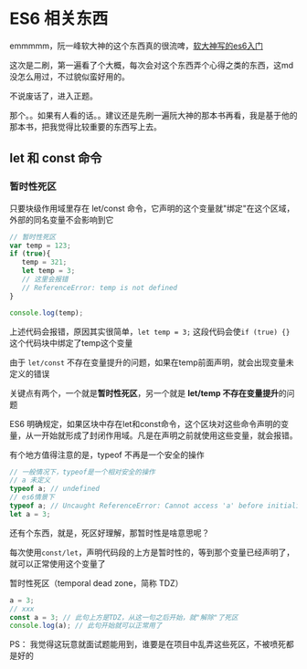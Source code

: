 # ES6 相关东西

emmmmm，阮一峰软大神的这个东西真的很流啤，[软大神写的es6入门](http://es6.ruanyifeng.com)

这次是二刷，第一遍看了个大概，每次会对这个东西弄个心得之类的东西，这md没怎么用过，不过貌似蛮好用的。

不说废话了，进入正题。

那个。。如果有人看的话。。建议还是先刷一遍阮大神的那本书再看，我是基于他的那本书，把我觉得比较重要的东西写上去。

## let 和 const 命令

### 暂时性死区

只要块级作用域里存在 let/const 命令，它声明的这个变量就"绑定"在这个区域，外部的同名变量不会影响到它

```javascript
// 暂时性死区
var temp = 123;
if (true){
   temp = 321;
   let temp = 3;
   // 这里会报错
   // ReferenceError: temp is not defined
}

console.log(temp);
```

上述代码会报错，原因其实很简单，`let temp = 3;` 这段代码会使`if (true) {}`这个代码块中绑定了temp这个变量

由于 `let/const` 不存在变量提升的问题，如果在temp前面声明，就会出现变量未定义的错误

关键点有两个，一个就是**暂时性死区**，另一个就是 **let/temp 不存在变量提升**的问题 

ES6 明确规定，如果区块中存在let和const命令，这个区块对这些命令声明的变量，从一开始就形成了封闭作用域。凡是在声明之前就使用这些变量，就会报错。

有个地方值得注意的是，typeof 不再是一个安全的操作

```javascript
// 一般情况下，typeof是一个相对安全的操作
// a 未定义
typeof a; // undefined
// es6情景下
typeof a; // Uncaught ReferenceError: Cannot access 'a' before initialization
let a = 3;
```

还有个东西，就是，死区好理解，那暂时性是啥意思呢？

每次使用`const/let`，声明代码段的上方是暂时性的，等到那个变量已经声明了，就可以正常使用这个变量了

暂时性死区（temporal dead zone，简称 TDZ）

```javascript
a = 3;
// xxx
const a = 3; // 此句上方是TDZ，从这一句之后开始，就"解除"了死区
console.log(a); // 此句开始就可以正常用了
```

PS： 我觉得这玩意就面试题能用到，谁要是在项目中乱弄这些死区，不被喷死都是好的
